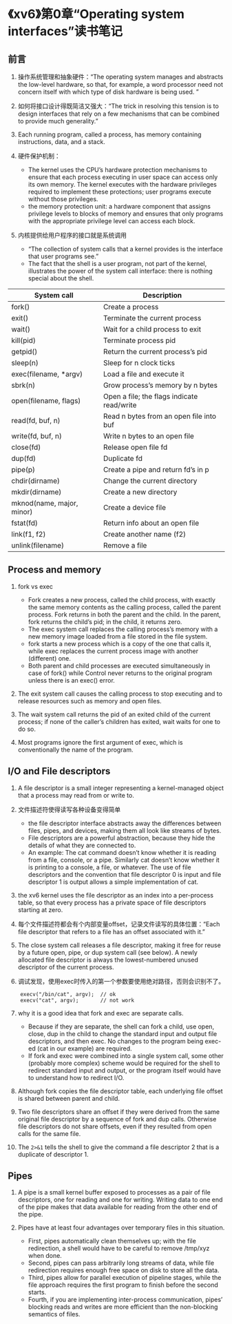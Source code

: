 # 《xv6》第0章“Operating system interfaces”读书笔记

## 前言

1. 操作系统管理和抽象硬件：“The operating system manages and abstracts the low-level hardware, so that, for example, a word processor need not concern itself with which type of disk hardware is being used. ”

2. 如何将接口设计得既简洁又强大：“The trick in resolving this tension is to design interfaces that rely on a few mechanisms that can be combined to provide much generality.”

3. Each running program, called a process, has memory containing instructions, data, and a stack.

4. 硬件保护机制：
    * The kernel uses the CPU’s hardware protection mechanisms to ensure that each process executing in user space can access only its own memory. The kernel executes with the hardware privileges required to implement these protections; user programs execute without those privileges.
    * the memory protection unit: a hardware component that assigns privilege levels to blocks of memory and ensures that only programs with the appropriate privilege level can access each block.

5. 内核提供给用户程序的接口就是系统调用
    * “The collection of system calls that a kernel provides is the interface that user programs see.”
    * The fact that the shell is a user program, not part of the kernel, illustrates the power of the system call interface: there is nothing special about the shell. 

System call  | Description
------------ | -----------
fork()  |  Create a process
exit()  |  Terminate the current process
wait()  |  Wait for a child process to exit
kill(pid)  |  Terminate process pid
getpid()  |  Return the current process’s pid
sleep(n)  |  Sleep for n clock ticks
exec(filename, \*argv)  |  Load a file and execute it
sbrk(n)  |  Grow process’s memory by n bytes
open(filename, flags)  |  Open a file; the flags indicate read/write
read(fd, buf, n)  |  Read n bytes from an open file into buf
write(fd, buf, n)  |  Write n bytes to an open file
close(fd)  |  Release open file fd
dup(fd)  |  Duplicate fd
pipe(p)  |  Create a pipe and return fd’s in p
chdir(dirname)  |  Change the current directory
mkdir(dirname)  |  Create a new directory
mknod(name, major, minor)  |  Create a device file
fstat(fd)  |  Return info about an open file
link(f1, f2)  |  Create another name (f2)  |  for the file f1
unlink(filename)  |  Remove a file

## Process and memory

1. fork vs exec
    * Fork creates a new process, called the child process, with exactly the same memory contents as the calling process, called the parent process. Fork returns in both the parent and the child. In the parent, fork returns the child’s pid; in the child, it returns zero. 
    * The exec system call replaces the calling process’s memory with a new memory image loaded from a file stored in the file system.
    * fork starts a new process which is a copy of the one that calls it, while exec replaces the current process image with another (different) one.
    * Both parent and child processes are executed simultaneously in case of fork() while Control never returns to the original program unless there is an exec() error.

2. The exit system call causes the calling process to stop executing and to release resources such as memory and open files.

3. The wait system call returns the pid of an exited child of the current process; if none of the caller’s children has exited, wait waits for one to do so.

4. Most programs ignore the first argument of exec, which is conventionally the name of the program. 

## I/O and File descriptors

1. A file descriptor is a small integer representing a kernel-managed object that a process may read from or write to. 

2. 文件描述符使得读写各种设备变得简单
    * the file descriptor interface abstracts away the differences between files, pipes, and devices, making them all look like streams of bytes.
    * File descriptors are a powerful abstraction, because they hide the details of what they are connected to.
    * An example: The cat command doesn’t know whether it is reading from a file, console, or a pipe. Similarly cat doesn’t know whether it is printing to a console, a file, or whatever. The use of file descriptors and the convention that file descriptor 0 is input and file descriptor 1 is output allows a simple implementation of cat.

3. the xv6 kernel uses the file descriptor as an index into a per-process table, so that every process has a private space of file descriptors starting at zero. 

4. 每个文件描述符都会有个内部变量offset，记录文件读写的具体位置：“Each file descriptor that refers to a file has an offset associated with it.”

5. The close system call releases a file descriptor, making it free for reuse by a future open, pipe, or dup system call (see below). A newly allocated file descriptor is always the lowest-numbered unused descriptor of the current process.

6. 调试发现，使用exec时传入的第一个参数要使用绝对路径，否则会识别不了。
```
    execv("/bin/cat", argv);  // ok
    execv("cat", argv);       // not work
```

7. why it is a good idea that fork and exec are separate calls. 
    * Because if they are separate, the shell can fork a child, use open, close, dup in the child to change the standard input and output file descriptors, and then exec. No changes to the program being exec-ed (cat in our example) are required. 
    * If fork and exec were combined into a single system call, some other (probably more complex) scheme would be required for the shell to redirect standard input and output, or the program itself would have to understand how to redirect I/O.

8. Although fork copies the file descriptor table, each underlying file offset is shared between parent and child. 

9. Two file descriptors share an offset if they were derived from the same original file descriptor by a sequence of fork and dup calls. Otherwise file descriptors do not share offsets, even if they resulted from open calls for the same file. 

10. The `2>&1` tells the shell to give the command a file descriptor 2 that is a duplicate of descriptor 1. 

## Pipes

1. A pipe is a small kernel buffer exposed to processes as a pair of file descriptors, one for reading and one for writing. Writing data to one end of the pipe makes that data available for reading from the other end of the pipe. 

2. Pipes have at least four advantages over temporary files in this situation. 
    * First, pipes automatically clean themselves up; with the file redirection, a shell would have to be careful to remove /tmp/xyz when done. 
    * Second, pipes can pass arbitrarily long streams of data, while file redirection requires enough free space on disk to store all the data. 
    * Third, pipes allow for parallel execution of pipeline stages, while the file approach requires the first program to finish before the second starts. 
    * Fourth, if you are implementing inter-process communication, pipes’ blocking reads and writes are more efficient than the non-blocking semantics of files.
